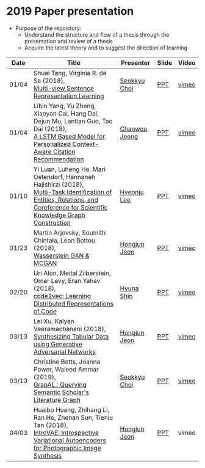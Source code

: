 #  2019 Paper presentation
- Purpose of the repoistory:
    - Understand the structure and flow of a thesis through the presentation and review of a thesis
    - Acquire the latest theory and to suggest the direction of learning


| Date | Title | Presenter | Slide | Video |
| ---- | --- | --- | --- | --- |
| 01/04 | Shuai Tang, Virginia R. de Sa (2018), <br>[Multi-view Sentence Representation Learning](https://arxiv.org/pdf/1805.07443.pdf) | [Seokkyu Choi](https://github.com/choiseokkyu) | [PPT](https://drive.google.com/open?id=11RstGeeWrmGcKqbDFFEoB4mzETlrUuH-) | [vimeo](https://vimeo.com/309858751) |
| 01/04 | Libin Yang, Yu Zheng, Xiaoyan Cai, Hang Dai, Dejun Mu, Lantian Guo, Tao Dai  (2018), <br>[A LSTM Based Model for Personalized Context-Aware Citation Recommendation](https://ieeexplore.ieee.org/stamp/stamp.jsp?tp=&arnumber=8478136) | [Chanwoo Jeong](https://github.com/jeongchanwoo) | [PPT](https://drive.google.com/open?id=1d8P_C2ftoZARSWmHKQJq6O5UwctO292T6shIkhEjxgI) | [vimeo](https://vimeo.com/309858733) |
| 01/10 | Yi Luan, Luheng He, Mari Ostendorf, Hannaneh Hajishirzi (2018), <br>[Multi-Task Identification of Entities, Relations, and Coreference for Scientific Knowledge Graph Construction](https://arxiv.org/abs/1808.09602) | [Hyeonju Lee](https://github.com/hyoenju) | [PPT](https://drive.google.com/open?id=15pgNR5MxwwG5-y7J3vJas5AWhXZPomEF) | [vimeo](https://vimeo.com/314704400) |
| 01/23 | Martin Arjovsky, Soumith Chintala, Léon Bottou (2018), <br>[Wasserstein GAN & MCGAN](https://arxiv.org/abs/1701.07875) | [Hongjun Jeon](https://github.com/jeonhongjun) | [PPT](https://drive.google.com/drive/folders/12TPQCsThKx84UJlVfPwWodRDTlY4c5EP) | [vimeo](https://vimeo.com/309858751) |
| 02/20 | Uri Alon, Meital Zilberstein, Omer Levy, Eran Yahav (2018), <br>[code2vec: Learning Distributed Representations of Code](https://arxiv.org/abs/1803.09473) | [Hyuna Shin](https://github.com/HyunaShin) | [PPT](https://drive.google.com/open?id=1KnQB_KgcxqnmlRDgnKqvoVQawwmWtl-9) | [vimeo](https://drive.google.com/open?id=1tDxBxlc9IVTXbv8uSjtEDiOLj90_DlnG) |
| 03/13 | Lei Xu, Kalyan Veeramachaneni (2018), <br>[Synthesizing Tabular Data using Generative Adversarial Networks](https://arxiv.org/abs/1811.11264) | [Hongjun Jeon](https://github.com/jeonhongjun) | [PPT](https://docs.google.com/presentation/d/1fJE8xNsUBfugpI8frP7KE5XikRf2ujev6bcBG7HXibw/edit?usp=sharing) | [vimeo](https://vimeo.com/325369991/fc86c92d28) |
| 03/13 | Christine Betts, Joanna Power, Waleed Ammar (2019), <br>[GrapAL : Querying Semantic Scholar's Literature Graph](https://arxiv.org/abs/1902.05170) | [Seokkyu Choi](https://github.com/choiseokkyu) | [PPT](https://drive.google.com/open?id=15k1SUQNndG4JbxUVQqomFo9MHSmyl9Nk) | [vimeo](https://vimeo.com/325369982/a303f7543d) |
| 04/03 | Huaibo Huang, Zhihang Li, Ran He, Zhenan Sun, Tieniu Tan (2018), <br>[IntroVAE: Introspective Variational Autoencoders for Photographic Image Synthesis](https://arxiv.org/abs/1807.06358) | [Hongjun Jeon](https://github.com/jeonhongjun) | [PPT](https://docs.google.com/presentation/d/1WKwo01UjftehS5sBt6HEpLA7QxSnEAuYIJzys4nXpYw/edit?usp=sharing) | vimeo |
